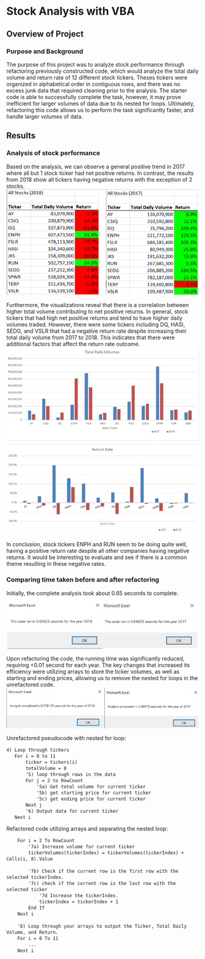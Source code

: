 # Stock Analysis with VBA

## Overview of Project

### Purpose and Background
The purpose of this project was to analyze stock performance through refactoring previously constructed code, which would analyze the total daily volume and return rate of 12 different stock tickers. Theses tickers were organized in alphabetical order in contiguous rows, and there was no excess junk data that required cleaning prior to the analysis. The starter code is able to successfully complete the task, however, it may prove inefficient for larger volumes of data due to its nested for loops. Ultimately, refactoring this code allows us to perform the task significantly faster, and handle larger volumes of data.


## Results
### Analysis of stock performance
Based on the analysis, we can observe a general positive trend in 2017 where all but 1 stock ticker had net positive returns. In contrast, the results from 2018 show all tickers having negative returns with the exception of 2 stocks.
![Screenshots](/Resources/2018_vs_2017_performance.PNG)

Furthermore, the visualizations reveal that there is a correlation between higher total volume contributing to net positive returns. In general, stock tickers that had high net positive returns and  tend to have higher daily volumes traded. However, there were some tickers including DQ, HASI, SEDG, and VSLR that had a negative return rate despite increasing their total daily volume from 2017 to 2018. This indicates that there were additional factors that affect the return rate outcome. 
![Screenshots](/Resources/2017_2018_visualizations.PNG)

In conclusion, stock tickers ENPH and RUN seem to be doing quite well, having a positive return rate despite all other companies having negative returns. It would be interesting to evaluate and see if there is a common theme resulting in these negative rates.


### Comparing time taken before and after refactoring
Initially, the complete analysis took about 0.65 seconds to complete.
![Screenshots](/Resources/unrefactored_time_results.PNG)

Upon refactoring the code, the running time was significantly reduced, requiring <0.01 second for each year. The key changes that increased its efficiency were utilizing arrays to store the ticker volumes, as well as starting and ending prices, allowing us to remove the nested for loops in the unrefactored code. 
![Screenshots](/Resources/refactored_time_results.PNG)

Unrefactored pseudocode with nested for loop:
```
4) Loop through tickers
   For i = 0 to 11
       ticker = tickers(i)
       totalVolume = 0
       '5) loop through rows in the data
       For j = 2 to RowCount
           '5a) Get total volume for current ticker
           '5b) get starting price for current ticker
           '5c) get ending price for current ticker
       Next j
       '6) Output data for current ticker
   Next i
```

Refactored code utilizing arrays and separating the nested loop:
```
    For i = 2 To RowCount
        '7a) Increase volume for current ticker
        tickerVolumes(tickerIndex) = tickerVolumes(tickerIndex) + Cells(i, 8).Value
       
        '7b) Check if the current row is the first row with the selected tickerIndex.
        '7c) check if the current row is the last row with the selected ticker
            '7d Increase the tickerIndex.
            tickerIndex = tickerIndex + 1
        End If
    Next i
    
    '8) Loop through your arrays to output the Ticker, Total Daily Volume, and Return.
    For i = 0 To 11
        ...
    Next i
```

